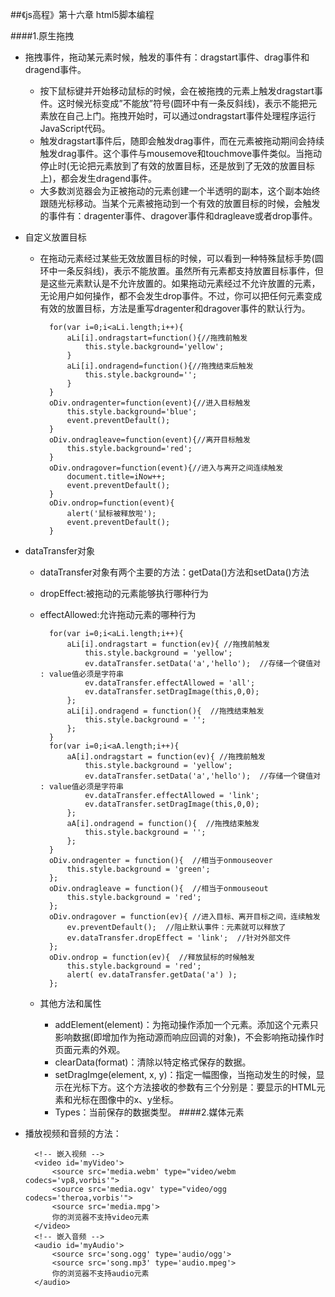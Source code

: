 ##《js高程》第十六章 html5脚本编程
 
####1.原生拖拽

* 拖拽事件，拖动某元素时候，触发的事件有：dragstart事件、drag事件和dragend事件。

	* 按下鼠标键并开始移动鼠标的时候，会在被拖拽的元素上触发dragstart事件。这时候光标变成”不能放”符号(圆环中有一条反斜线)，表示不能把元素放在自己上门。拖拽开始时，可以通过ondragstart事件处理程序运行JavaScript代码。
	* 触发dragstart事件后，随即会触发drag事件，而在元素被拖动期间会持续触发drag事件。这个事件与mousemove和touchmove事件类似。当拖动停止时(无论把元素放到了有效的放置目标，还是放到了无效的放置目标上)，都会发生dragend事件。
	* 大多数浏览器会为正被拖动的元素创建一个半透明的副本，这个副本始终跟随光标移动。当某个元素被拖动到一个有效的放置目标的时候，会触发的事件有：dragenter事件、dragover事件和dragleave或者drop事件。
* 自定义放置目标

	* 在拖动元素经过某些无效放置目标的时候，可以看到一种特殊鼠标手势(圆环中一条反斜线)，表示不能放置。虽然所有元素都支持放置目标事件，但是这些元素默认是不允许放置的。如果拖动元素经过不允许放置的元素，无论用户如何操作，都不会发生drop事件。不过，你可以把任何元素变成有效的放置目标，方法是重写dragenter和dragover事件的默认行为。
	
			for(var i=0;i<aLi.length;i++){
				aLi[i].ondragstart=function(){//拖拽前触发
					this.style.background='yellow';
				}
				aLi[i].ondragend=function(){//拖拽结束后触发
					this.style.background='';
				}
			}
			oDiv.ondragenter=function(event){//进入目标触发
				this.style.background='blue';
				event.preventDefault();
			}
			oDiv.ondragleave=function(event){//离开目标触发
				this.style.background='red';
			}
			oDiv.ondragover=function(event){//进入与离开之间连续触发
				document.title=iNow++;
				event.preventDefault();
			}
			oDiv.ondrop=function(event){
				alert('鼠标被释放啦');
				event.preventDefault();
			}
* dataTransfer对象

	* dataTransfer对象有两个主要的方法：getData()方法和setData()方法
	* dropEffect:被拖动的元素能够执行哪种行为
	* effectAllowed:允许拖动元素的哪种行为
	
			for(var i=0;i<aLi.length;i++){ 
				aLi[i].ondragstart = function(ev){ //拖拽前触发 
					this.style.background = 'yellow'; 
					ev.dataTransfer.setData('a','hello');  //存储一个键值对 : value值必须是字符串 
					ev.dataTransfer.effectAllowed = 'all'; 
					ev.dataTransfer.setDragImage(this,0,0); 
				}; 
				aLi[i].ondragend = function(){  //拖拽结束触发 
					this.style.background = ''; 
				}; 
			} 
			for(var i=0;i<aA.length;i++){ 
				aA[i].ondragstart = function(ev){ //拖拽前触发 
					this.style.background = 'yellow'; 
					ev.dataTransfer.setData('a','hello');  //存储一个键值对 : value值必须是字符串 
					ev.dataTransfer.effectAllowed = 'link'; 
					ev.dataTransfer.setDragImage(this,0,0); 
				}; 
				aA[i].ondragend = function(){  //拖拽结束触发 
					this.style.background = ''; 
				}; 
			} 
			oDiv.ondragenter = function(){  //相当于onmouseover 
				this.style.background = 'green'; 
			}; 
			oDiv.ondragleave = function(){  //相当于onmouseout 
				this.style.background = 'red'; 
			}; 
			oDiv.ondragover = function(ev){ //进入目标、离开目标之间，连续触发 
				ev.preventDefault();  //阻止默认事件：元素就可以释放了 
				ev.dataTransfer.dropEffect = 'link';  //针对外部文件 
			}; 
			oDiv.ondrop = function(ev){  //释放鼠标的时候触发 
				this.style.background = 'red';   
				alert( ev.dataTransfer.getData('a') ); 
			}; 
	* 其他方法和属性
	
		* addElement(element)：为拖动操作添加一个元素。添加这个元素只影响数据(即增加作为拖动源而响应回调的对象)，不会影响拖动操作时页面元素的外观。
		* clearData(format)：清除以特定格式保存的数据。
		* setDragImge(element, x, y)：指定一幅图像，当拖动发生的时候，显示在光标下方。这个方法接收的参数有三个分别是：要显示的HTML元素和光标在图像中的x、y坐标。
		* Types：当前保存的数据类型。
####2.媒体元素

* 播放视频和音频的方法：

		<!-- 嵌入视频 -->
		<video id='myVideo'>
			<source src='media.webm' type="video/webm codecs='vp8,vorbis'">
			<source src='media.ogv' type="video/ogg codecs='theroa,vorbis'">
			<source src='media.mpg'>
			你的浏览器不支持video元素
		</video>
		<!-- 嵌入音频 -->
		<audio id='myAudio'>
			<source src='song.ogg' type='audio/ogg'>
			<source src='song.mp3' type='audio.mpeg'>
			你的浏览器不支持audio元素
		</audio>